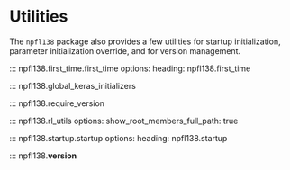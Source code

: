 # Utilities

The `npfl138` package also provides a few utilities for startup initialization,
parameter initialization override, and for version management.

::: npfl138.first_time.first_time
    options:
      heading: npfl138.first_time

::: npfl138.global_keras_initializers

::: npfl138.require_version

::: npfl138.rl_utils
    options:
      show_root_members_full_path: true

::: npfl138.startup.startup
    options:
      heading: npfl138.startup

::: npfl138.__version__
